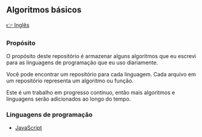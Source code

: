 ## Algoritmos básicos

[👉 Inglês]()

### Propósito

O propósito deste repositório é armazenar alguns algoritmos que eu escrevi para as linguagens de programação que eu uso diariamente.

Você pode encontrar um repositório para cada linguagem. Cada arquivo em um repositório representa um algoritmo ou função.

Este é um trabalho em progresso contínuo, então mais algoritmos e linguagens serão adicionados ao longo do tempo.

### Linguagens de programação

- [JavaScript](https://github.com/InfiniteMarcus/Basic-Algorithms/tree/main/javascript)